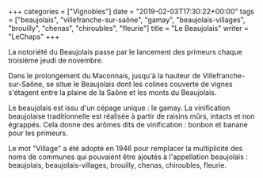 +++
categories = ["Vignobles"]
date = "2019-02-03T17:30:22+00:00"
tags = ["beaujolais", "villefranche-sur-saône", "gamay", "beaujolais-villages", "brouilly", "chenas", "chiroubles", "fleurie"]
title = "Le Beaujolais"
writer = "LeChaps"
+++

La notoriété du Beaujolais passe par le lancement des primeurs chaque troisième jeudi de novembre.  

Dans le prolongement du Maconnais, jusqu'à la hauteur de Villefranche-sur-Saône, se situe le Beaujolais dont les colines couverte de vignes s'étagent entre la plaine de la Saône et les monts du Beaujolais.  

Le beaujolais est issu d'un cépage unique : le gamay. La vinification beaujolaise traditionnelle est réalisée à partir de raisins mûrs, intacts et non égrappés. Cela donne des arômes dits de vinification : bonbon et banane pour les primeurs.  

Le mot "Village" a été adopté en 1946 pour remplacer la multiplicité des noms de communes qui pouvaient être ajoutés à l'appellation beaujolais : beaujolais, beaujolais-villages, brouilly, chenas, chiroubles, fleurie.